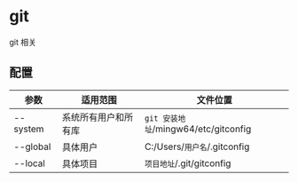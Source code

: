 # git

git 相关

## 配置

| 参数 | 适用范围 | 文件位置 |
|---|---|---|
| --system | 系统所有用户和所有库 | `git 安装地址`/mingw64/etc/gitconfig |
| --global | 具体用户 | C:/Users/`用户名`/.gitconfig |
| --local | 具体项目 | `项目地址`/.git/gitconfig |
